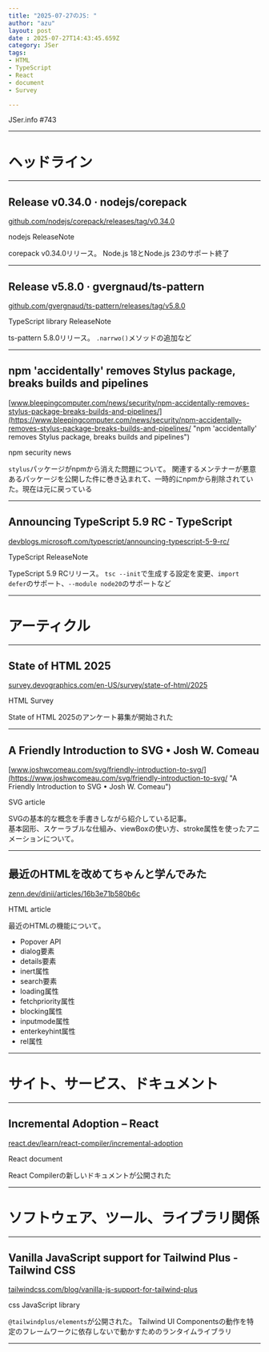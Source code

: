 ```yaml
---
title: "2025-07-27のJS: "
author: "azu"
layout: post
date : 2025-07-27T14:43:45.659Z
category: JSer
tags:
- HTML
- TypeScript
- React
- document
- Survey

---
```


JSer.info #743

----

<h1 class="site-genre">ヘッドライン</h1>

----

## Release v0.34.0 · nodejs/corepack
[github.com/nodejs/corepack/releases/tag/v0.34.0](https://github.com/nodejs/corepack/releases/tag/v0.34.0 "Release v0.34.0 · nodejs/corepack")
<p class="jser-tags jser-tag-icon"><span class="jser-tag">nodejs</span> <span class="jser-tag">ReleaseNote</span></p>

corepack v0.34.0リリース。
Node.js 18とNode.js 23のサポート終了


----

## Release v5.8.0 · gvergnaud/ts-pattern
[github.com/gvergnaud/ts-pattern/releases/tag/v5.8.0](https://github.com/gvergnaud/ts-pattern/releases/tag/v5.8.0 "Release v5.8.0 · gvergnaud/ts-pattern")
<p class="jser-tags jser-tag-icon"><span class="jser-tag">TypeScript</span> <span class="jser-tag">library</span> <span class="jser-tag">ReleaseNote</span></p>

ts-pattern 5.8.0リリース。
`.narrwo()`メソッドの追加など


----

## npm &#039;accidentally&#039; removes Stylus package, breaks builds and pipelines
[www.bleepingcomputer.com/news/security/npm-accidentally-removes-stylus-package-breaks-builds-and-pipelines/](https://www.bleepingcomputer.com/news/security/npm-accidentally-removes-stylus-package-breaks-builds-and-pipelines/ "npm &#039;accidentally&#039; removes Stylus package, breaks builds and pipelines")
<p class="jser-tags jser-tag-icon"><span class="jser-tag">npm</span> <span class="jser-tag">security</span> <span class="jser-tag">news</span></p>

`stylus`パッケージがnpmから消えた問題について。
関連するメンテナーが悪意あるパッケージを公開した件に巻き込まれて、一時的にnpmから削除されていた。現在は元に戻っている


----

## Announcing TypeScript 5.9 RC - TypeScript
[devblogs.microsoft.com/typescript/announcing-typescript-5-9-rc/](https://devblogs.microsoft.com/typescript/announcing-typescript-5-9-rc/ "Announcing TypeScript 5.9 RC - TypeScript")
<p class="jser-tags jser-tag-icon"><span class="jser-tag">TypeScript</span> <span class="jser-tag">ReleaseNote</span></p>

TypeScript 5.9 RCリリース。
`tsc --init`で生成する設定を変更、`import defer`のサポート、`--module node20`のサポートなど


----
<h1 class="site-genre">アーティクル</h1>

----

## State of HTML 2025
[survey.devographics.com/en-US/survey/state-of-html/2025](https://survey.devographics.com/en-US/survey/state-of-html/2025 "State of HTML 2025")
<p class="jser-tags jser-tag-icon"><span class="jser-tag">HTML</span> <span class="jser-tag">Survey</span></p>

State of HTML 2025のアンケート募集が開始された


----

## A Friendly Introduction to SVG • Josh W. Comeau
[www.joshwcomeau.com/svg/friendly-introduction-to-svg/](https://www.joshwcomeau.com/svg/friendly-introduction-to-svg/ "A Friendly Introduction to SVG • Josh W. Comeau")
<p class="jser-tags jser-tag-icon"><span class="jser-tag">SVG</span> <span class="jser-tag">article</span></p>

SVGの基本的な概念を手書きしながら紹介している記事。  
基本図形、スケーラブルな仕組み、viewBoxの使い方、stroke属性を使ったアニメーションについて。


----

## 最近のHTMLを改めてちゃんと学んでみた
[zenn.dev/dinii/articles/16b3e71b580b6c](https://zenn.dev/dinii/articles/16b3e71b580b6c "最近のHTMLを改めてちゃんと学んでみた")
<p class="jser-tags jser-tag-icon"><span class="jser-tag">HTML</span> <span class="jser-tag">article</span></p>

最近のHTMLの機能について。

- Popover API
- dialog要素
- details要素
- inert属性
- search要素
- loading属性
- fetchpriority属性
- blocking属性
- inputmode属性
- enterkeyhint属性
- rel属性


----
<h1 class="site-genre">サイト、サービス、ドキュメント</h1>

----

## Incremental Adoption – React
[react.dev/learn/react-compiler/incremental-adoption](https://react.dev/learn/react-compiler/incremental-adoption "Incremental Adoption – React")
<p class="jser-tags jser-tag-icon"><span class="jser-tag">React</span> <span class="jser-tag">document</span></p>

React Compilerの新しいドキュメントが公開された


----
<h1 class="site-genre">ソフトウェア、ツール、ライブラリ関係</h1>

----

## Vanilla JavaScript support for Tailwind Plus - Tailwind CSS
[tailwindcss.com/blog/vanilla-js-support-for-tailwind-plus](https://tailwindcss.com/blog/vanilla-js-support-for-tailwind-plus "Vanilla JavaScript support for Tailwind Plus - Tailwind CSS")
<p class="jser-tags jser-tag-icon"><span class="jser-tag">css</span> <span class="jser-tag">JavaScript</span> <span class="jser-tag">library</span></p>

`@tailwindplus/elements`が公開された。
Tailwind UI Componentsの動作を特定のフレームワークに依存しないで動かすためのランタイムライブラリ


----
